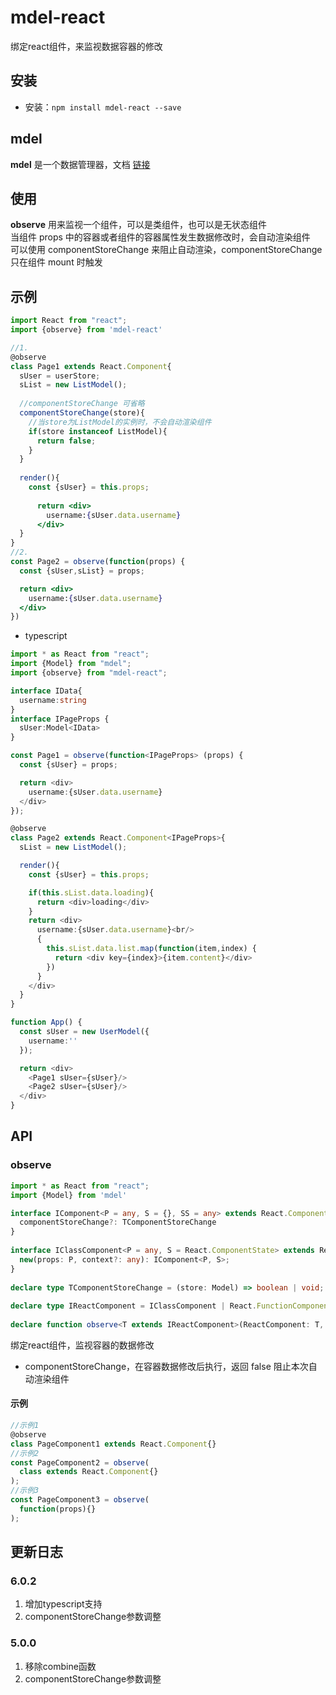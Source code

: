 # mdel-react
绑定react组件，来监视数据容器的修改

## 安装

* 安装：`npm install mdel-react --save`

## mdel

**mdel** 是一个数据管理器，文档 [链接](https://github.com/mdeljs/mdel)

## 使用

**observe** 用来监视一个组件，可以是类组件，也可以是无状态组件 <br />
当组件 props 中的容器或者组件的容器属性发生数据修改时，会自动渲染组件 <br />
可以使用 componentStoreChange 来阻止自动渲染，componentStoreChange 只在组件 mount 时触发

## 示例

```jsx harmony
import React from "react";
import {observe} from 'mdel-react'

//1.
@observe
class Page1 extends React.Component{
  sUser = userStore;
  sList = new ListModel();
    
  //componentStoreChange 可省略
  componentStoreChange(store){
    //当store为ListModel的实例时，不会自动渲染组件
    if(store instanceof ListModel){
      return false;       
    }   
  }
    
  render(){
    const {sUser} = this.props;
        
      return <div>
        username:{sUser.data.username}
      </div>
  }
}
//2.
const Page2 = observe(function(props) {
  const {sUser,sList} = props;  

  return <div>
    username:{sUser.data.username}
  </div>
})

```

* typescript

```typescript jsx
import * as React from "react";
import {Model} from "mdel";
import {observe} from "mdel-react";

interface IData{
  username:string
}
interface IPageProps {
  sUser:Model<IData>
}

const Page1 = observe(function<IPageProps> (props) {
  const {sUser} = props;

  return <div>
    username:{sUser.data.username}
  </div>  
});

@observe
class Page2 extends React.Component<IPageProps>{
  sList = new ListModel();

  render(){
    const {sUser} = this.props;

    if(this.sList.data.loading){
      return <div>loading</div>
    }
    return <div>
      username:{sUser.data.username}<br/>
      {
        this.sList.data.list.map(function(item,index) {
          return <div key={index}>{item.content}</div>
        })
      }
    </div>
  }
}

function App() {
  const sUser = new UserModel({
    username:''
  });

  return <div>
    <Page1 sUser={sUser}/>
    <Page2 sUser={sUser}/>
  </div>
}
```

## API

### observe

```typescript
import * as React from "react";
import {Model} from 'mdel' 

interface IComponent<P = any, S = {}, SS = any> extends React.Component<P, S, SS> {
  componentStoreChange?: TComponentStoreChange
}
  
interface IClassComponent<P = any, S = React.ComponentState> extends React.ComponentClass<P, S> {
  new(props: P, context?: any): IComponent<P, S>;
}
  
declare type TComponentStoreChange = (store: Model) => boolean | void;
  
declare type IReactComponent = IClassComponent | React.FunctionComponent;
  
declare function observe<T extends IReactComponent>(ReactComponent: T, componentStoreChange?: TComponentStoreChange): T
```

绑定react组件，监视容器的数据修改

* componentStoreChange，在容器数据修改后执行，返回 false 阻止本次自动渲染组件

#### 示例

```jsx harmony
//示例1
@observe
class PageComponent1 extends React.Component{}
//示例2
const PageComponent2 = observe(
  class extends React.Component{}
);
//示例3
const PageComponent3 = observe(
  function(props){}
);
```
## 更新日志

### 6.0.2
1. 增加typescript支持
2. componentStoreChange参数调整

### 5.0.0
1. 移除combine函数
2. componentStoreChange参数调整
